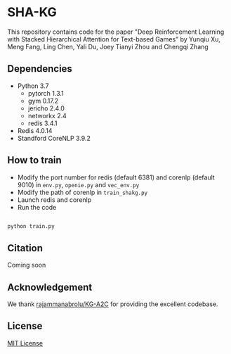 # SHA-KG

This repository contains code for the paper "Deep Reinforcement Learning with Stacked Hierarchical Attention for Text-based Games" by Yunqiu Xu, Meng Fang, Ling Chen, Yali Du, Joey Tianyi Zhou and Chengqi Zhang

## Dependencies

+ Python 3.7
    + pytorch 1.3.1
    + gym 0.17.2
    + jericho 2.4.0
    + networkx 2.4
    + redis 3.4.1
+ Redis 4.0.14 
+ Standford CoreNLP 3.9.2


## How to train

+ Modify the port number for redis (default 6381) and corenlp (default 9010) in ``env.py``, ``openie.py`` and ``vec_env.py``
+ Modify the path of corenlp in ``train_shakg.py``
+ Launch redis and corenlp
+ Run the code
```python

python train.py
```

## Citation

Coming soon


## Acknowledgement

We thank [rajammanabrolu/KG-A2C](https://github.com/rajammanabrolu/KG-A2C) for providing the excellent codebase. 

## License

[MIT License](https://github.com/YunqiuXu/SHA-KG/blob/main/LICENSE)
